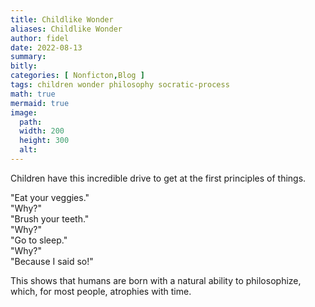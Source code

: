 ```yaml
---
title: Childlike Wonder
aliases: Childlike Wonder
author: fidel
date: 2022-08-13
summary: 
bitly: 
categories: [ Nonficton,Blog ]
tags: children wonder philosophy socratic-process
math: true
mermaid: true
image:
  path:
  width: 200 
  height: 300 
  alt:
---
```


<!---Saturday 8th August 2022--->
Children have this incredible drive to get at the first principles of things.

"Eat your veggies."
<br>
"Why?"
<br>
"Brush your teeth."
<br>
"Why?"
<br>
"Go to sleep."
<br>
"Why?"
<br>
"Because I said so!"

This shows that humans are born with a natural ability to philosophize, which, for most people, atrophies with time.

